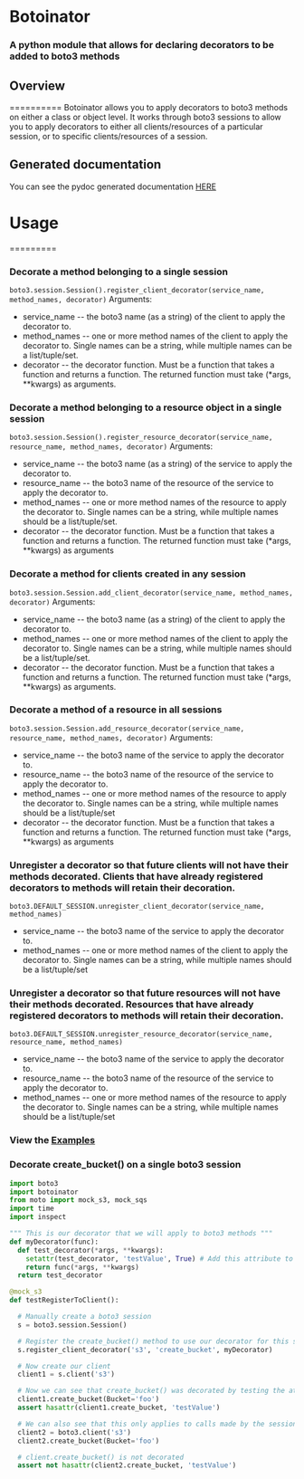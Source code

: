 # Botoinator

### A python module that allows for declaring decorators to be added to boto3 methods


## Overview
==========
  Botoinator allows you to apply decorators to boto3 methods on either a class or object level. It works through boto3 sessions to allow you to apply decorators to either all clients/resources of a particular session, or to specific clients/resources of a session.

## Generated documentation
You can see the pydoc generated documentation [HERE](./docs/botoinator.txt)

# Usage
=========
### Decorate a method belonging to a single session
```boto3.session.Session().register_client_decorator(service_name, method_names, decorator)```
Arguments:
* service_name -- the boto3 name (as a string) of the client to apply the decorator to.
* method_names -- one or more method names of the client to apply the decorator to. Single names can be a string, while multiple names can be a list/tuple/set.
* decorator -- the decorator function. Must be a function that takes a function and returns a function. The returned function must take (*args, **kwargs) as arguments.

### Decorate a method belonging to a resource object in a single session
```boto3.session.Session().register_resource_decorator(service_name, resource_name, method_names, decorator)```
Arguments:
* service_name -- the boto3 name (as a string) of the service to apply the decorator to.
* resource_name -- the boto3 name of the resource of the service to apply the decorator to.
* method_names -- one or more method names of the resource to apply the decorator to. Single names can be a string, while multiple names should be a list/tuple/set.
* decorator -- the decorator function. Must be a function that takes a function and returns a function. The returned function must take (*args, **kwargs) as arguments

### Decorate a method for clients created in any session
```boto3.session.Session.add_client_decorator(service_name, method_names, decorator)```
Arguments:
* service_name -- the boto3 name (as a string) of the client to apply the decorator to.
* method_names -- one or more method names of the client to apply the decorator to. Single names can be a string, while multiple names should be a list/tuple/set.
* decorator -- the decorator function. Must be a function that takes a function and returns a function. The returned function must take (*args, **kwargs) as arguments.

### Decorate a method of a resource in all sessions
```boto3.session.Session.add_resource_decorator(service_name, resource_name, method_names, decorator)```
Arguments:
* service_name -- the boto3 name of the service to apply the decorator to.
* resource_name -- the boto3 name of the resource of the service to apply the decorator to.
* method_names -- one or more method names of the resource to apply the decorator to. Single names can be a string, while multiple names should be a list/tuple/set
* decorator -- the decorator function. Must be a function that takes a function and returns a function. The returned function must take (*args, **kwargs) as arguments

### Unregister a decorator so that future clients will not have their methods decorated. Clients that have already registered decorators to methods will retain their decoration.
```boto3.DEFAULT_SESSION.unregister_client_decorator(service_name, method_names)```
* service_name -- the boto3 name of the service to apply the decorator to.
* method_names -- one or more method names of the client to apply the decorator to. Single names can be a string, while multiple names should be a list/tuple/set

### Unregister a decorator so that future resources will not have their methods decorated. Resources that have already registered decorators to methods will retain their decoration.
```boto3.DEFAULT_SESSION.unregister_resource_decorator(service_name, resource_name, method_names)```
* service_name -- the boto3 name of the service to apply the decorator to.
* resource_name -- the boto3 name of the resource of the service to apply the decorator to.
* method_names -- one or more method names of the resource to apply the decorator to. Single names can be a string, while multiple names should be a list/tuple/set

### View the [ Examples ](./documentation/examples)

### Decorate create_bucket() on a single boto3 session
```python
import boto3
import botoinator
from moto import mock_s3, mock_sqs
import time
import inspect

""" This is our decorator that we will apply to boto3 methods """
def myDecorator(func):
  def test_decorator(*args, **kwargs):
    setattr(test_decorator, 'testValue', True) # Add this attribute to the returned function for testing
    return func(*args, **kwargs)
  return test_decorator

@mock_s3
def testRegisterToClient():

  # Manually create a boto3 session
  s = boto3.session.Session()

  # Register the create_bucket() method to use our decorator for this session
  s.register_client_decorator('s3', 'create_bucket', myDecorator)

  # Now create our client
  client1 = s.client('s3')

  # Now we can see that create_bucket() was decorated by testing the attribute we added in our decorator
  client1.create_bucket(Bucket='foo')
  assert hasattr(client1.create_bucket, 'testValue')

  # We can also see that this only applies to calls made by the session we registered by creating a new session through boto3.client() and not registering a decorator
  client2 = boto3.client('s3')
  client2.create_bucket(Bucket='foo')

  # client.create_bucket() is not decorated
  assert not hasattr(client2.create_bucket, 'testValue')

```
